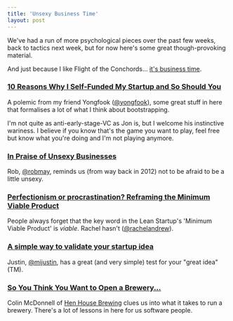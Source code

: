 ```yaml
---
title: 'Unsexy Business Time'
layout: post
---
```


We've had a run of more psychological pieces over the past few weeks, back to tactics next week, but for now here's some great though-provoking material.

And just because I like Flight of the Conchords... [it's business time](http://www.youtube.com/watch?v=AqZcYPEszN8).


### [10 Reasons Why I Self-Funded My Startup and So Should You](http://yongfook.com/10-reasons-why-i-self-funded-my-startup-and-so-should-you.html)

A polemic from my friend Yongfook ([@yongfook](http://twitter.com)), some great stuff in here that formalises a lot of what I think about bootstrapping.

I'm not quite as anti-early-stage-VC as Jon is, but I welcome his instinctive wariness. I believe if you know that's the game you want to play, feel free but know what you're doing and I'm not playing anymore.


### [In Praise of Unsexy Businesses](http://coconutheadsets.com/2012/07/01/in-praise-of-unsexy-businesses/)

Rob, [@robmay](http://twitter.com/robmay), reminds us (from way back in 2012) not to be afraid to be a little unsexy.


### [Perfectionism or procrastination? Reframing the Minimum Viable Product](http://www.rachelandrew.co.uk/archives/2014/03/20/perfectionism-or-procrastination-reframing-the-minimum-viable-product/)

People always forget that the key word in the Lean Startup's 'Minimum Viable Product' is _viable_. Rachel hasn't ([@rachelandrew](http://twitter.com/rachelandrew)).


### [A simple way to validate your startup idea](http://justinjackson.ca/validate-your-startup-idea/)

Justin, [@mijustin](http://twitter.com/mijustin), has a great (and very simple) test for your "great idea" (TM).


### [So You Think You Want to Open a Brewery...](http://drinks.seriouseats.com/2014/03/challenges-of-opening-a-brewery-job-advice-beer-industry-collin-mcdonnell-henhouse.html)

Colin McDonnell of [Hen House Brewing](https://www.facebook.com/pages/HenHouse-Brewing-Company/211269008902745) clues us into what it takes to run a brewery. There's a lot of lessons in here for us software people.
